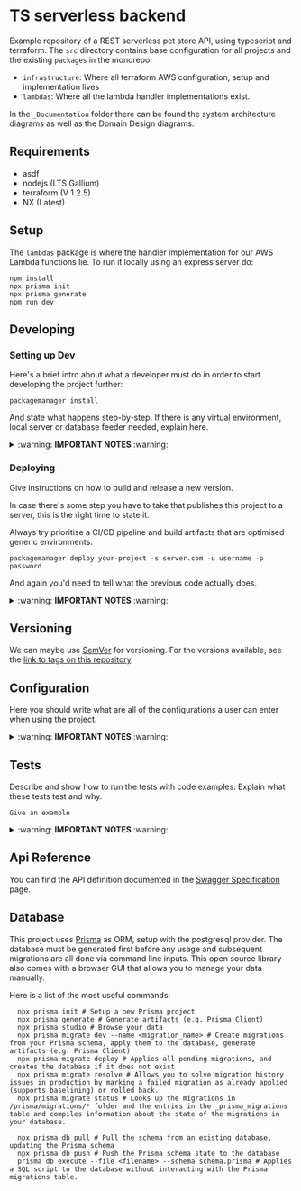 # TS serverless backend

Example repository of a REST serverless pet store API, using typescript and terraform.
The `src` directory contains base configuration for all projects and the existing `packages` in the monorepo:

- `infrastructure`: Where all terraform AWS configuration, setup and implementation lives
- `lambdas`: Where all the lambda handler implementations exist.

In the `_Documentation` folder there can be found the system architecture diagrams as well as the Domain Design diagrams.

## Requirements

- asdf
- nodejs (LTS Gallium)
- terraform (V 1.2.5)
- NX (Latest)

## Setup

The `lambdas` package is where the handler implementation for our AWS Lambda functions lie.
To run it locally using an express server do:

```shell
npm install
npx prisma init
npx prisma generate
npm run dev
```

## Developing

### Setting up Dev

Here's a brief intro about what a developer must do in order to start developing
the project further:

```shell
packagemanager install
```

And state what happens step-by-step. If there is any virtual environment, local server or database feeder needed, explain here.

<details>
<summary>:warning: <b>IMPORTANT NOTES</b> :warning:</summary>

- This should represent the day-to-day workflow
- this should not list global dependencies

</details>

### Deploying

Give instructions on how to build and release a new version.

In case there's some step you have to take that publishes this project to a
server, this is the right time to state it.

Always try prioritise a CI/CD pipeline and build artifacts that are optimised generic environments.

```shell
packagemanager deploy your-project -s server.com -u username -p password
```

And again you'd need to tell what the previous code actually does.

<details>
<summary>:warning: <b>IMPORTANT NOTES</b> :warning:</summary>

- If this uses ci/cd link out to it along with the environments.
- [12 factor apps](https://12factor.net/)
- [Immutable Web App](https://immutablewebapps.org/)
- Make use of badges where possible
  - [circleci status-badges](https://circleci.com/docs/2.0/status-badges)
  - [Github Workflow status badge](https://docs.github.com/en/actions/monitoring-and-troubleshooting-workflows/adding-a-workflow-status-badge)

</details>

## Versioning

We can maybe use [SemVer](http://semver.org/) for versioning. For the versions available, see the [link to tags on this repository](/tags).

## Configuration

Here you should write what are all of the configurations a user can enter when using the project.

<details>
<summary>:warning: <b>IMPORTANT NOTES</b> :warning:</summary>

- Note configuration is not secrets.
- Use `.env` and `.env.example`.
- Try to refrain from development and production references - let those values come from the env or the build.

</details>

## Tests

Describe and show how to run the tests with code examples.
Explain what these tests test and why.

```shell
Give an example
```

<details>
<summary>:warning: <b>IMPORTANT NOTES</b> :warning:</summary>

- This is sometimes included in the Developing script. This is fine, however if you are working with code that the sysops team is not familiar with, it's a good idea to split this out to make it more convenient for them.

</details>

## Api Reference

You can find the API definition documented in the [Swagger Specification](https://app.swaggerhub.com/apis/TiagoLimaRocha/pet-store-api/1.0.0) page.

## Database

This project uses [Prisma](https://www.prisma.io/) as ORM, setup with the postgresql provider.
The database must be generated first before any usage and subsequent migrations are all done via command line inputs. This open source library also comes with a browser GUI that allows you to manage your data manually.

Here is a list of the most useful commands:

```shell
  npx prisma init # Setup a new Prisma project
  npx prisma generate # Generate artifacts (e.g. Prisma Client)
  npx prisma studio # Browse your data
  npx prisma migrate dev --name <migration_name> # Create migrations from your Prisma schema, apply them to the database, generate artifacts (e.g. Prisma Client)
  npx prisma migrate deploy # Applies all pending migrations, and creates the database if it does not exist
  npx prisma migrate resolve # Allows you to solve migration history issues in production by marking a failed migration as already applied (supports baselining) or rolled back.
  npx prisma migrate status # Looks up the migrations in /prisma/migrations/* folder and the entries in the _prisma_migrations table and compiles information about the state of the migrations in your database.

  npx prisma db pull # Pull the schema from an existing database, updating the Prisma schema
  npx prisma db push # Push the Prisma schema state to the database
  prisma db execute --file <filename> --schema schema.prisma # Applies a SQL script to the database without interacting with the Prisma migrations table.
```
